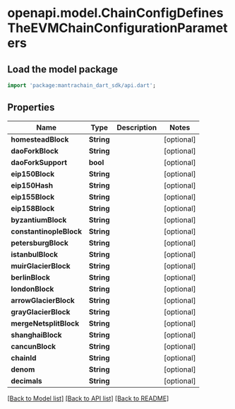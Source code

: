 # openapi.model.ChainConfigDefinesTheEVMChainConfigurationParameters

## Load the model package
```dart
import 'package:mantrachain_dart_sdk/api.dart';
```

## Properties
Name | Type | Description | Notes
------------ | ------------- | ------------- | -------------
**homesteadBlock** | **String** |  | [optional] 
**daoForkBlock** | **String** |  | [optional] 
**daoForkSupport** | **bool** |  | [optional] 
**eip150Block** | **String** |  | [optional] 
**eip150Hash** | **String** |  | [optional] 
**eip155Block** | **String** |  | [optional] 
**eip158Block** | **String** |  | [optional] 
**byzantiumBlock** | **String** |  | [optional] 
**constantinopleBlock** | **String** |  | [optional] 
**petersburgBlock** | **String** |  | [optional] 
**istanbulBlock** | **String** |  | [optional] 
**muirGlacierBlock** | **String** |  | [optional] 
**berlinBlock** | **String** |  | [optional] 
**londonBlock** | **String** |  | [optional] 
**arrowGlacierBlock** | **String** |  | [optional] 
**grayGlacierBlock** | **String** |  | [optional] 
**mergeNetsplitBlock** | **String** |  | [optional] 
**shanghaiBlock** | **String** |  | [optional] 
**cancunBlock** | **String** |  | [optional] 
**chainId** | **String** |  | [optional] 
**denom** | **String** |  | [optional] 
**decimals** | **String** |  | [optional] 

[[Back to Model list]](../README.md#documentation-for-models) [[Back to API list]](../README.md#documentation-for-api-endpoints) [[Back to README]](../README.md)


